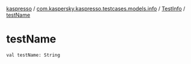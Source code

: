 [kaspresso](../../index.md) / [com.kaspersky.kaspresso.testcases.models.info](../index.md) / [TestInfo](index.md) / [testName](./test-name.md)

# testName

`val testName: String`
